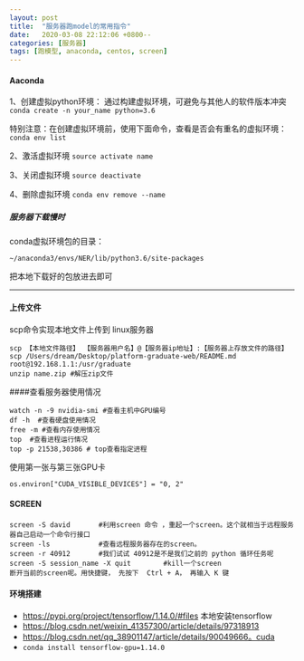 ```yaml
---
layout: post
title:  "服务器跑model的常用指令"
date:   2020-03-08 22:12:06 +0800--
categories: [服务器]
tags: [跑模型, anaconda, centos, screen]  
---
```




#### Aaconda

1、创建虚拟python环境：
通过构建虚拟环境，可避免与其他人的软件版本冲突 `conda create -n your_name python=3.6`

特别注意：在创建虚拟环境前，使用下面命令，查看是否会有重名的虚拟环境：`conda env list`

2、激活虚拟环境 `source activate name`

3、关闭虚拟环境   `source deactivate`

4、删除虚拟环境 `conda env remove --name`



##### 服务器下载慢时

conda虚拟环境包的目录：

```
~/anaconda3/envs/NER/lib/python3.6/site-packages
```

把本地下载好的包放进去即可



----

#### 上传文件

scp命令实现本地文件上传到 linux服务器

```
scp 【本地文件路径】 【服务器用户名】@【服务器ip地址】:【服务器上存放文件的路径】
scp /Users/dream/Desktop/platform-graduate-web/README.md root@192.168.1.1:/usr/graduate
unzip name.zip #解压zip文件
```



####查看服务器使用情况

```
watch -n -9 nvidia-smi #查看主机中GPU编号
df -h  #查看硬盘使用情况
free -m #查看内存使用情况
top  #查看进程运行情况
top -p 21538,30386 # top查看指定进程
```

 使用第一张与第三张GPU卡

```
os.environ["CUDA_VISIBLE_DEVICES"] = "0, 2"
```



#### SCREEN

```
screen -S david       #利用screen 命令 ，重起一个screen。这个就相当于远程服务器自己启动一个命令行接口
screen -ls            #查看远程服务器存在的screen。
screen -r 40912       #我们试试 40912是不是我们之前的 python 循环任务呢
screen -S session_name -X quit        #kill一个screen
断开当前的screen呢。用快捷键， 先按下  Ctrl + A， 再输入 K 键
```



   

#### 环境搭建

- https://pypi.org/project/tensorflow/1.14.0/#files  本地安装tensorflow
- https://blog.csdn.net/weixin_41357300/article/details/97318913
- https://blog.csdn.net/qq_38901147/article/details/90049666。cuda
- `conda install tensorflow-gpu=1.14.0`


